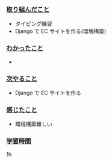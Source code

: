 ### <u>取り組んだこと</u>
- タイピング練習
- Django で EC サイトを作る(環境構築)

### <u>わかったこと</u>
-  

### <u>次やること</u>
- Django で EC サイトを作る

### <u>感じたこと</u>
- 環境構築難しい

### <u>学習時間</u>
1h